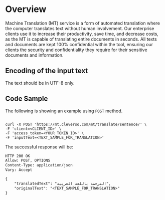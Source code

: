 # Overview
Machine Translation (MT) service is a form of automated translation where the computer translates text without human involvement. Our enterprise clients use it to increase their productivity, save time, and decrease costs, as the MT is capable of translating entire documents in seconds. All texts and documents are kept 100% confidential within the tool, ensuring our clients the security and confidentiality they require for their sensitive documents and information.

## Encoding of the input text

The text should be in UTF-8 only.


## Code Sample

The following is showing an example using `POST` method.
```

curl -X POST 'https://mt.cleverso.com/mt/translate/sentence/' \
-F 'client=<CLIENT_ID>' \
-F 'access_token=<YOUR_TOKEN_ID>' \
-F 'inputText=<TEXT_SAMPLE_FOR_TRANSLATION>' 
```

The successful response will be:

```diff
HTTP 200 OK
Allow: POST, OPTIONS
Content-Type: application/json
Vary: Accept

{
    "translatedText": "الترجمة باللغة العربية",
    "originalText": "<TEXT_SAMPLE_FOR_TRANSLATION>"
}
```


